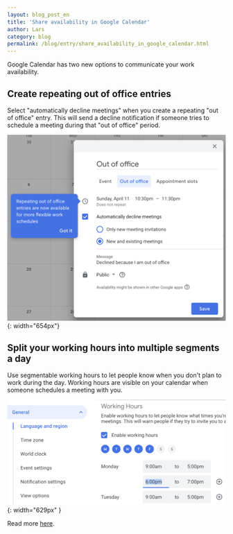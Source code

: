 ```yaml
---
layout: blog_post_en
title: 'Share availability in Google Calendar'
author: Lars
category: blog
permalink: /blog/entry/share_availability_in_google_calendar.html
---
```


Google Calendar has two new options to communicate your work availability.

## Create repeating out of office entries

Select "automatically decline meetings" when you create a repeating "out of office" entry. This will send a decline 
notification if someone tries to schedule a meeting during that "out of office" period.

![](/assets/blog/2021-04-12-share_availability_in_google_calendar/out_of_office_entry@2x.png){: width="654px"}

## Split your working hours into multiple segments a day

Use segmentable working hours to let people know when you don't plan to work during the day. Working hours are visible
on your calendar when someone schedules a meeting with you. 

![](/assets/blog/2021-04-12-share_availability_in_google_calendar/segmented_working_hours_settings@2x.png){: width="629px" }

Read more [here](https://workspaceupdates.googleblog.com/2021/02/create-repeating-ooo-entries-and-segment-working-hours-in-google-calendar.html).